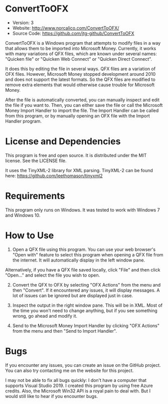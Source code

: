 # ConvertToOFX
* Version: 3
* Website: http://www.norcalico.com/ConvertToOFX/
* Source Code: https://github.com/jtg-github/ConvertToOFX

ConvertToOFX is a Windows program that attempts to modify files in a way that allows them to be imported into Microsoft Money. Currently, it works with many variations of QFX files, which are known under several names: "Quicken file" or "Quicken Web Connect" or "Quicken Direct Connect".

It does this by editing the file in several ways. QFX files are a variation of OFX files. However, Microsoft Money stopped development around 2010 and does not support the latest formats. So the QFX files are modified to remove extra elements that would otherwise cause trouble for Microsoft Money.

After the file is automatically converted, you can manually inspect and edit the file if you want to. Then, you can either save the file or call the Microsoft Money Import Handler to import the file. The Import Handler can be called from this program, or by manually opening an OFX file with the Import Handler program.

# License and Dependencies
This program is free and open source. It is distributed under the MIT license. See the LICENSE file. 

It uses the TinyXML-2 library for XML parsing. TinyXML-2 can be found here: https://github.com/leethomason/tinyxml2


# Requirements
This program only runs on Windows. It was tested to work with Windows 7 and Windows 10.


# How to Use
1) Open a QFX file using this program. You can use your web browser's "Open with" feature to select this program when opening a QFX file from the internet. It will automatically display in the left window pane.

Alternatively, if you have a QFX file saved locally, click "File" and then click "Open..." and select the file you wish to open.

2) Convert the QFX to OFX by selecting "OFX Actions" from the menu and then "Convert". If it encountered any issues, it will display messages. A lot of issues can be ignored but are displayed just in case.

3) Inspect the output in the right window pane. This will be in XML. Most of the time you won't need to change anything, but if you see something wrong, go ahead and modify it.

4) Send to the Microsoft Money Import Handler by clicking "OFX Actions" from the menu and then "Send to Import Handler".


# Bugs
If you encounter any issues, you can create an issue on the GitHub project. You can also try contacting me on the website for this project.

I may not be able to fix all bugs quickly: I don't have a computer that supports Visual Studio 2019. I created this program by using free Azure credits. Also, the Microsoft Win32 API is a royal pain to deal with. But I would still like to hear if you encounter bugs.
